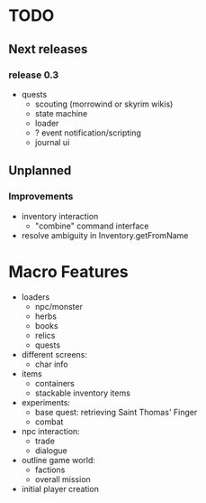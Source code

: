 # TODO

## Next releases

### release 0.3
- quests
	- scouting (morrowind or skyrim wikis)
	- state machine
	- loader
	- ? event notification/scripting
	- journal ui


## Unplanned
### Improvements
- inventory interaction
	- "combine" command interface
- resolve ambiguity in Inventory.getFromName

# Macro Features
- loaders
	- npc/monster
	- herbs
	- books
	- relics
	- quests
- different screens:
	- char info
- items
	- containers
	- stackable inventory items
- experiments:
	- base quest: retrieving Saint Thomas' Finger
	- combat
- npc interaction:
	- trade
	- dialogue
- outline game world:
	- factions
	- overall mission
- initial player creation
